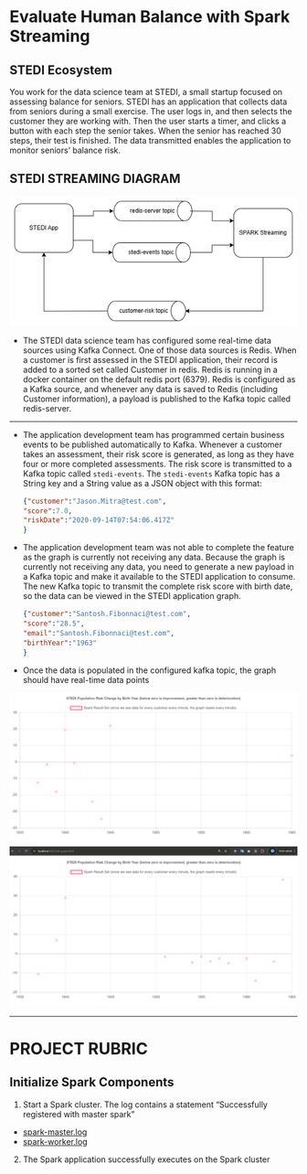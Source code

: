 # Evaluate Human Balance with Spark Streaming
## STEDI Ecosystem

You work for the data science team at STEDI, a small startup focused on assessing balance for seniors. STEDI has an application that collects data from seniors during a small exercise. The user logs in, and then selects the customer they are working with. Then the user starts a timer, and clicks a button with each step the senior takes. When the senior has reached 30 steps, their test is finished. The data transmitted enables the application to monitor seniors’ balance risk. 

## STEDI STREAMING DIAGRAM
![STEDI-Project.png](images/STEDI-Project.png)

* The STEDI data science team has configured some real-time data sources using Kafka Connect. One of those data sources is Redis. When a customer is first assessed in the STEDI application, their record  is added to a sorted set called Customer in redis. Redis is running in a docker container on the default redis port (6379). Redis is configured as a Kafka source, and whenever any data is saved to Redis (including Customer information), a payload is published to the Kafka topic called redis-server.
----
* The application development team has programmed certain business events to be published automatically to Kafka. Whenever a customer takes an assessment, their risk score is generated, as long as they have four or more completed assessments. The risk score is transmitted to a Kafka topic called `stedi-events`. The `stedi-events` Kafka topic has a String key and a String value as a JSON object with this format:

    ```json
    {"customer":"Jason.Mitra@test.com",
    "score":7.0,
    "riskDate":"2020-09-14T07:54:06.417Z"
    }
    ```
* The application development team was not able to complete the feature as the graph is currently not receiving any data. Because the graph is currently not receiving any data, you need to generate a new payload in a Kafka topic and make it available to the STEDI application to consume. The new Kafka topic to transmit the complete risk score with birth date, so the data can be viewed in the STEDI application graph.
    ```json
    {"customer":"Santosh.Fibonnaci@test.com",
    "score":"28.5",
    "email":"Santosh.Fibonnaci@test.com",
    "birthYear":"1963"
    } 
    ```
* Once the data is populated in the configured kafka topic, the graph should have real-time data points

![risk-graph-1.png](images/risk-graph-1.png)
![risk-graph-2.png](images/risk-graph-2.png)

----
# PROJECT RUBRIC

## Initialize Spark Components
1. Start a Spark cluster. The log contains a statement “Successfully registered with master spark”
- [spark-master.log](spark/logs/spark-master.log)
- [spark-worker.log](spark/logs/spark-worker.log)

2. The Spark application successfully executes on the Spark cluster
